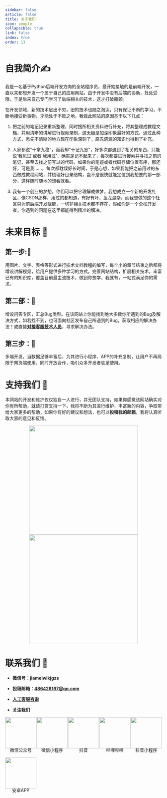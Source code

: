 ```yaml
---
sidebar: false
article: false
title: 关于我们
icon: people
collapsible: true
link: false
index: true
order: 13
---
```

# 自我简介:writing_hand:	

我是一名基于Python后端开发方向的全站程序员，最开始接触的是前端开发，一直以来都想开发一个属于自己的应用网站，由于开发中没有后端的协助，处处受限，于是后来自己专门学习了后端相关的技术，这才打破瓶颈。

在开发领域，新的技术层出不穷，旧的技术也随之淘汰，只有保证不断的学习，不断地接受新事物，才能处于不败之地，我做此网站的原因基于以下几点：

1. 把之前的笔记记录重新整理，同时搜所相关资料进行补充，将其整理成教程文档，并用清晰的讲解进行视频录制，这无疑是加深印象最好的方式，通过此种方式，愿先不清晰的地方现在印象深刻了，原先遗漏的知识也得到了补充。

2. 人家都说"十拿九稳"，而我却"十记九忘"，好多次都遇到了相关的东西，只能说'我见过'或者'我用过'，确实是记不起来了，每次都要进行搜索并寻找之前的笔记，甚至去找之前写过的代码，如果你的笔迹或者代码存储位置有序，那还好，可是我……，每次都耽误好长时间，于是心想，如果我能把之前用过的东西做成教程网站，并梳理好目录结构，岂不是很快就能定位到我想要的那一部分，这样随时随地的想看就看。
3. 我有一个创业的梦想，你们可以把它理解成做梦，我想成立一个新的开发社区，像CSDN那样，用过的都知道，有好有坏，鱼龙混杂，而我想做的这个社区只为前后端开发赋能，一切非相关技术都不存在，假如你是一个全栈开发者，你遇到的问题在这里都能得到精准的解决。

# 未来目标  :date:
## 第一步::muscle:

用图片、文字、表格等形式进行技术文档教程的编写，每个小的章节结束之后都将增设讲解视频，给用户提供多种学习的方式。完善网站结构，扩展相关技术，丰富已有的知识库，覆盖目前最主流技术，做到你想学，我就有，一站式满足你的需求。

## 第二部：:muscle:

增设问答专区，汇总Bug类型。在该网站上你能找到绝大多数你所遇到的Bug及解决方式，如若找不到，也可面向社区发布自己所遇到的Bug，获取相应的解决办法！或直接[**对接客服技术人员**](https://work.weixin.qq.com/kfid/kfc8c0fd9b49c1f38b8)，寻求解决办法。

## 第三步：:muscle:

多端开发，当数据足够丰富后，为其进行小程序、APP的补充复制，让用户不再局限于网页端使用，同时开放合作，吸引众多开发者驻足使用。

# 支持我们  :bouquet:

本网站的开发和维护仅仅独自一人进行，并无团队支持，如果你感觉该网站确实对你有所帮助，就请打赏支持一下，我将不断为其进行维护，丰富新的内容，争取带给大家更多的帮助，如果你有好的建议和想法，也可以**投稿我的邮箱**，我将认真听取大家的意见和反馈。

<div style="display:flex;justify-content:space-around;flex-wrap:wrap;">
    <img src="/images/zfb.jpg" style="width:350px"/>
    <img src="/images/wx.jpg" style="width:350px"/>
</div>

# 联系我们 :email:
 - **微信号：jiameiwlkjgzs**
 - **投稿邮箱：486428167@qq.com**

 - [**人工客服咨询**](https://work.weixin.qq.com/kfid/kfc8c0fd9b49c1f38b8)
- **关注我们**
<div style="display:flex;justify-content:space-between;flex-wrap:wrap;">
    <div>
        <img src="/images/gzh.jpg" style="width:100px"/>
        <p style="width:100%;text-align:center;margin-top:-5px">微信公众号</p>
    </div>
    <div>
        <img src="/images/xcx.jpg" style="width:100px"/>
        <p style="width:100%;text-align:center;margin-top:-5px">微信小程序</p>
    </div>
    <div>
        <img src="/images/dy.jpg" style="width:100px"/>
        <p style="width:100%;text-align:center;margin-top:-5px">抖音</p>
    </div>
    <div>
        <img src="/images/blbl.jpg" style="width:100px"/>
        <p style="width:100%;text-align:center;margin-top:-5px">哔哩哔哩</p>
    </div>
    <div>
        <img src="/images/dyxcx.jpg" style="width:100px"/>
        <p style="width:100%;text-align:center;margin-top:-5px">抖音小程序</p>
    </div>
    <div>
        <img src="/images/app.jpg" style="width:100px"/>
        <p style="width:100%;text-align:center;margin-top:-5px">安卓APP</p>
    </div>
</div>
